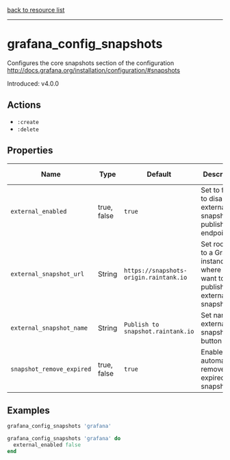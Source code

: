 [back to resource list](https://github.com/sous-chefs/grafana#resources)

---

# grafana_config_snapshots

Configures the core snapshots section of the configuration <http://docs.grafana.org/installation/configuration/#snapshots>

Introduced: v4.0.0

## Actions

- `:create`
- `:delete`

## Properties

| Name                      | Type        |  Default                                  | Description                                               | Allowed Values
| ------------------------- | ----------- | ----------------------------------------- | --------------------------------------------------------- | --------------- |
| `external_enabled`        | true, false | `true`                                    | Set to false to disable external snapshot publish endpoint| true, false
| `external_snapshot_url`   | String      | `https://snapshots-origin.raintank.io`    | Set root url to a Grafana instance where you want to publish external snapshots |
| `external_snapshot_name`  | String      | `Publish to snapshot.raintank.io`         | Set name for external snapshot button                     |
| `snapshot_remove_expired` | true, false | `true`                                    | Enabled to automatically remove expired snapshots         |

## Examples

```ruby
grafana_config_snapshots 'grafana'
```

```ruby
grafana_config_snapshots 'grafana' do
  external_enabled false
end
```
